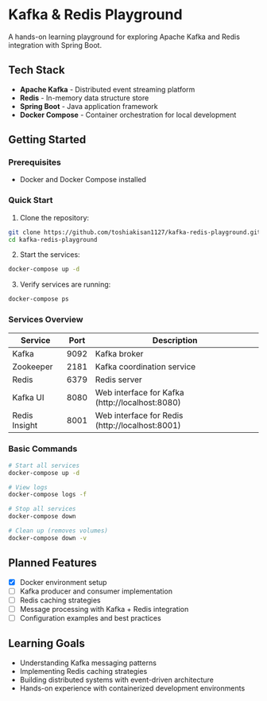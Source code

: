 # Kafka & Redis Playground

A hands-on learning playground for exploring Apache Kafka and Redis integration with Spring Boot.

## Tech Stack

- **Apache Kafka** - Distributed event streaming platform
- **Redis** - In-memory data structure store
- **Spring Boot** - Java application framework
- **Docker Compose** - Container orchestration for local development

## Getting Started

### Prerequisites
- Docker and Docker Compose installed

### Quick Start

1. Clone the repository:
```bash
git clone https://github.com/toshiakisan1127/kafka-redis-playground.git
cd kafka-redis-playground
```

2. Start the services:
```bash
docker-compose up -d
```

3. Verify services are running:
```bash
docker-compose ps
```

### Services Overview

| Service | Port | Description |
|---------|------|-------------|
| Kafka | 9092 | Kafka broker |
| Zookeeper | 2181 | Kafka coordination service |
| Redis | 6379 | Redis server |
| Kafka UI | 8080 | Web interface for Kafka (http://localhost:8080) |
| Redis Insight | 8001 | Web interface for Redis (http://localhost:8001) |

### Basic Commands

```bash
# Start all services
docker-compose up -d

# View logs
docker-compose logs -f

# Stop all services
docker-compose down

# Clean up (removes volumes)
docker-compose down -v
```

## Planned Features

- [x] Docker environment setup
- [ ] Kafka producer and consumer implementation
- [ ] Redis caching strategies
- [ ] Message processing with Kafka + Redis integration
- [ ] Configuration examples and best practices

## Learning Goals

- Understanding Kafka messaging patterns
- Implementing Redis caching strategies  
- Building distributed systems with event-driven architecture
- Hands-on experience with containerized development environments
